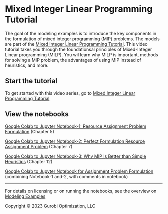 # Mixed Integer Linear Programming Tutorial

The goal of the modeling examples is to introduce the key components in the formulation of mixed integer programming (MIP) problems.
The models are part of the [Mixed Integer Linear Programming Tutorial](https://www.gurobi.com/resource/tutorial-mixed-integer-linear-programming/).  This video tutorial takes you through the foundationsal principles of Mixed-Integer Linear programming (MILP).  You wil learn why MILP is important, methods for solving a MIP problem, the advantages of using MIP instead of heuristics, and more.

## Start the tutorial

To get started with this video series, go to [Mixed Integer Linear Programming Tutorial](https://www.gurobi.com/resources/chapter-1-why-mixed-integer-programming-mip/)


## View the notebooks

[Google Colab to Jupyter Notebook-1: Resource Assignment Problem Formulation](https://colab.research.google.com/github/Gurobi/modeling-examples/blob/master/milp_tutorial/milp_tutorial_RAP_problem_001_gcl.ipynb) (Chapter 5)

[Google Colab to Jupyter Notebook-2: Perfect Formulation Resource Assignment Problem](https://colab.research.google.com/github/Gurobi/modeling-examples/blob/master/milp_tutorial/milp_tutorial_RAP_problem_002_gcl.ipynb) (Chapter 7)

[Google Colab to Jupyter Notebook-3: Why MIP Is Better than Simple Heuristics](https://colab.research.google.com/github/Gurobi/modeling-examples/blob/master/milp_tutorial/milp_tutorial_RAP_problem_003_gcl.ipynb) (Chapter 12)

[Google Colab to Jupyter Notebook for Assignment Problem Formulation](https://colab.research.google.com/github/Gurobi/modeling-examples/blob/master/milp_tutorial/introduction_to_modeling_gcl.ipynb)
(combining Notebook-1 and-2, with comments in notebook)


----
For details on licensing or on running the notebooks, see the overview on [Modeling Examples](../)


Copyright © 2023 Gurobi Optimization, LLC
